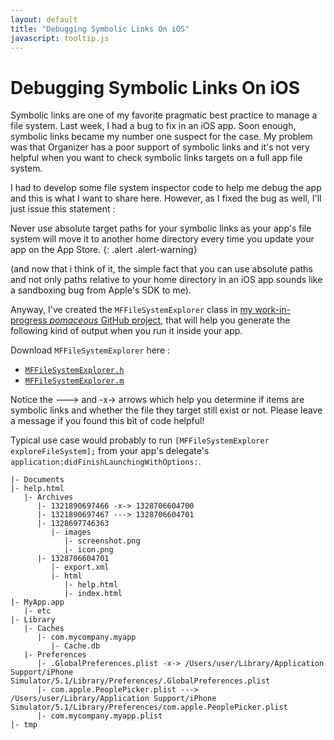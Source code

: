 ```yaml
---
layout: default
title: "Debugging Symbolic Links On iOS"
javascript: tooltip.js
---
```


# Debugging Symbolic Links On iOS

Symbolic links are one of my favorite pragmatic best practice to manage a file system. Last week, 
I had a bug to fix in an iOS app. Soon enough, symbolic links became my number one suspect for the 
case. My problem was that Organizer has a poor support of symbolic links and it's not very helpful 
when you want to check symbolic links targets on a full app file system.

I had to develop some file system inspector code to help me debug the app and this is what I want 
to share here. However, as I fixed the bug as well, I'll just issue this statement :

Never use absolute target paths for your symbolic links as your app's file system will move it to 
another home directory every time you update your app on the App Store.
{: .alert .alert-warning}

(and now that i think of it, the simple fact that you can use absolute paths and not only paths 
relative to your home directory in an iOS app sounds like a sandboxing bug from Apple's SDK to me).

Anyway, I've created the `MFFileSystemExplorer` class in 
[my work-in-progress *pomaceous* GitHub project][pomaceous], that will help you generate the following 
kind of output when you run it inside your app.

Download `MFFileSystemExplorer` here :

- [`MFFileSystemExplorer.h`][doth]
- [`MFFileSystemExplorer.m`][dotm]

Notice the ---&gt; and -x-&gt; arrows which help you determine if items are symbolic links and whether 
the file they target still exist or not. Please leave a message if you found this bit of code helpful!

Typical use case would probably to run `[MFFileSystemExplorer exploreFileSystem];` from your 
app's delegate's `application:didFinishLaunchingWithOptions:`.

    |- Documents
    |- help.html
       |- Archives
          |- 1321890697466 -x-> 1328706604700
          |- 1321890697467 ---> 1328706604701
          |- 1328697746363
             |- images
                |- screenshot.png
                |- icon.png
          |- 1328706604701
             |- export.xml
             |- html
                |- help.html
                |- index.html
    |- MyApp.app
       |- etc
    |- Library
       |- Caches
          |- com.mycompany.myapp
             |- Cache.db
       |- Preferences
          |- .GlobalPreferences.plist -x-> /Users/user/Library/Application Support/iPhone Simulator/5.1/Library/Preferences/.GlobalPreferences.plist
          |- com.apple.PeoplePicker.plist ---> /Users/user/Library/Application Support/iPhone Simulator/5.1/Library/Preferences/com.apple.PeoplePicker.plist
          |- com.mycompany.myapp.plist
    |- tmp


[pomaceous]: https://github.com/dirtyhenry/Pomaceous/
[doth]: https://github.com/dirtyhenry/Pomaceous/blob/master/src/pomaceous/pomaceous/MFFileSystemExplorer.h
[dotm]: https://github.com/dirtyhenry/Pomaceous/blob/master/src/pomaceous/pomaceous/MFFileSystemExplorer.m